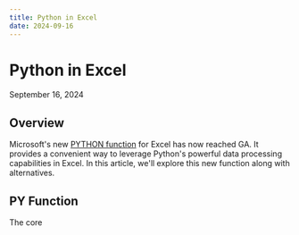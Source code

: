 ```yaml
---
title: Python in Excel
date: 2024-09-16
---
```


# Python in Excel
September 16, 2024

## Overview

Microsoft's new [PYTHON function](https://techcommunity.microsoft.com/t5/excel-blog/python-in-excel-available-now/ba-p/4240212) for Excel has now reached GA.  It provides a convenient way to leverage Python's powerful data processing capabilities in Excel. In this article, we'll explore this new function along with alternatives.

## PY Function

The core